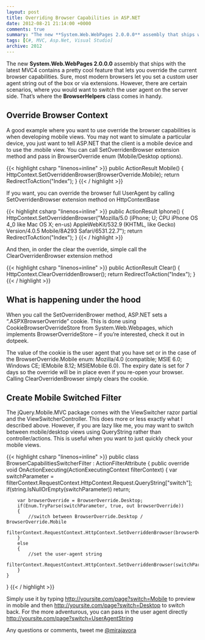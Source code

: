 ```yaml
---
layout: post
title: Overriding Browser Capabilities in ASP.NET
date: 2012-08-21 21:14:00 +0000
comments: true
summary: "The new **System.Web.WebPages 2.0.0.0** assembly that ships with the latest MVC4 contains a pretty cool feature that lets you override the current browser capabilities. Sure, most modern browsers let you set a custom user agent string out of the box or via extensions. However, there are certain scenarios, where you would want to switch the user agent on the server side. That’s where the **BrowserHelpers** class comes in handy."
tags: [C#, MVC, Asp.Net, Visual Studio]
archive: 2012
---
```


The new **System.Web.WebPages 2.0.0.0** assembly that ships with the latest MVC4 contains a pretty cool feature that lets you override the current browser capabilities. Sure, most modern browsers let you set a custom user agent string out of the box or via extensions. However, there are certain scenarios, where you would want to switch the user agent on the server side. That’s where the **BrowserHelpers** class comes in handy.
<!--more-->

Override Browser Context
-------------------

A good example where you want to use override the browser capabilities is when developing mobile views. You may not want to simulate a particular device, you just want to tell ASP.NET that the client is a mobile device and to use the .mobile view.  You can call SetOverridenBrowser extension method and pass in BrowserOverride enum (Mobile/Desktop options).

{{< highlight csharp "linenos=inline" >}}
public ActionResult Mobile()
{
    HttpContext.SetOverriddenBrowser(BrowserOverride.Mobile);
    return RedirectToAction("Index");
}
{{< / highlight >}}

If you want, you can override the browser full UserAgent by calling SetOverridenBrowser extension method on HttpContextBase

{{< highlight csharp "linenos=inline" >}}
public ActionResult Iphone()
{
    HttpContext.SetOverriddenBrowser("Mozilla/5.0 (iPhone; U; CPU iPhone OS 4_0 like Mac OS X; en-us) AppleWebKit/532.9 (KHTML, like Gecko) Version/4.0.5 Mobile/8A293 Safari/6531.22.7");
    return RedirectToAction("Index");
}
{{< / highlight >}}

And then, in order the clear the override, simple call the ClearOverridenBrowser extension method

{{< highlight csharp "linenos=inline" >}}
public ActionResult Clear()
{
    HttpContext.ClearOverriddenBrowser();
    return RedirectToAction("Index");
}
{{< / highlight >}}
 

What is happening under the hood
-------------------

When you call the SetOverridenBrower method, ASP.NET sets a “.ASPXBrowserOverride” cookie. This is done using CookieBrowserOverrideStore from System.Web.Webpages, which implements BrowserOverrideStore – if you’re interested, check it out in dotpeek.

The value of the cookie is the user agent that you have set or in the case of the BrowserOverride.Mobile enum: Mozilla/4.0 (compatible; MSIE 6.0; Windows CE; IEMobile 8.12; MSIEMobile 6.0). The expiry date is set for 7 days so the override will be in place even if you re-open your browser. Calling ClearOverridenBrowser simply clears the cookie.

Create Mobile Switched Filter
-------------------

The jQuery.Mobile.MVC package comes with the ViewSwitcher razor partial and the ViewSwitcherController. This does more or less exactly what I described above. However, if you are lazy like me, you may want to switch between mobile/desktop views using QueryString rather than controller/actions.  This is useful when you want to just quickly check your mobile views.

{{< highlight csharp "linenos=inline" >}}
public class BrowserCapabilitiesSwitcherFilter : ActionFilterAttribute
{
    public override void OnActionExecuting(ActionExecutingContext filterContext)
    {
        var switchParameter = filterContext.RequestContext.HttpContext.Request.QueryString["switch"];
        if(string.IsNullOrEmpty(switchParameter))
            return;
 
        var browserOverride = BrowserOverride.Desktop;
        if(Enum.TryParse(switchParameter, true, out browserOverride))
        {
            //switch between BrowserOverride.Desktop / BrowserOverride.Mobile
            filterContext.RequestContext.HttpContext.SetOverriddenBrowser(browserOverride);
        }
        else
        {
            //set the user-agent string
            filterContext.RequestContext.HttpContext.SetOverriddenBrowser(switchParameter);
        }            
    }
}
{{< / highlight >}}

Simply use it by typing http://yoursite.com/page?switch=Mobile to preview in mobile and then http://yoursite.com/page?switch=Desktop to switch back. For the more adventurous, you can pass in the user agent directly http://yoursite.com/page?switch=UserAgentString

Any questions or comments, tweet me [@mirajavora](http://twitter.com/mirajavora)